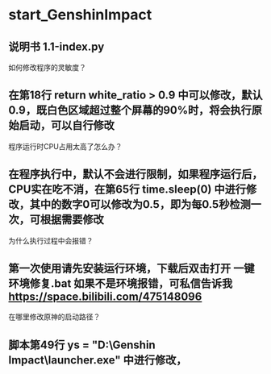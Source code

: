 # start_GenshinImpact
说明书 1.1-index.py
----------------------------------------------------------------------------------------------------------------
如何修改程序的灵敏度？

在第18行 return white_ratio > 0.9 中可以修改，默认0.9，既白色区域超过整个屏幕的90%时，将会执行原始启动，可以自行修改
----------------------------------------------------------------------------------------------------------------
程序运行时CPU占用太高了怎么办？

在程序执行中，默认不会进行限制，如果程序运行后，CPU实在吃不消，在第65行 time.sleep(0) 中进行修改，其中的数字0可以修改为0.5，即为每0.5秒检测一次，可根据需要修改
----------------------------------------------------------------------------------------------------------------
为什么执行过程中会报错？

第一次使用请先安装运行环境，下载后双击打开   一键环境修复.bat     如果不是环境报错，可私信告诉我 https://space.bilibili.com/475148096
---------------------------------------------------------------------------------------------------------------
在哪里修改原神的启动路径？

脚本第49行  ys = "D:\Genshin Impact\launcher.exe" 中进行修改， 
----------------------------------------------------------------------------------------------------------------
